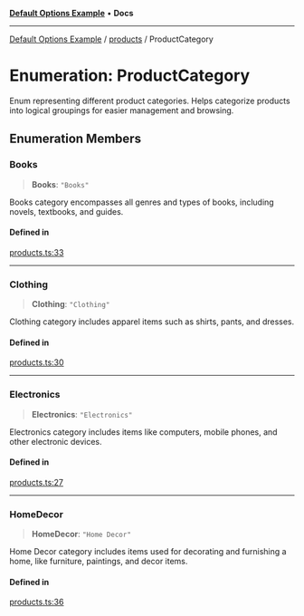 [**Default Options Example**](../../README.md) • **Docs**

***

[Default Options Example](../../modules.md) / [products](../README.md) / ProductCategory

# Enumeration: ProductCategory

Enum representing different product categories.
Helps categorize products into logical groupings for easier management and browsing.

## Enumeration Members

### Books

> **Books**: `"Books"`

Books category encompasses all genres and types of books, including novels, textbooks, and guides.

#### Defined in

[products.ts:33](https://github.com/typedoc2md/dummy-typescript-api/blob/main/src/products.ts#L33)

***

### Clothing

> **Clothing**: `"Clothing"`

Clothing category includes apparel items such as shirts, pants, and dresses.

#### Defined in

[products.ts:30](https://github.com/typedoc2md/dummy-typescript-api/blob/main/src/products.ts#L30)

***

### Electronics

> **Electronics**: `"Electronics"`

Electronics category includes items like computers, mobile phones, and other electronic devices.

#### Defined in

[products.ts:27](https://github.com/typedoc2md/dummy-typescript-api/blob/main/src/products.ts#L27)

***

### HomeDecor

> **HomeDecor**: `"Home Decor"`

Home Decor category includes items used for decorating and furnishing a home, like furniture, paintings, and decor items.

#### Defined in

[products.ts:36](https://github.com/typedoc2md/dummy-typescript-api/blob/main/src/products.ts#L36)
